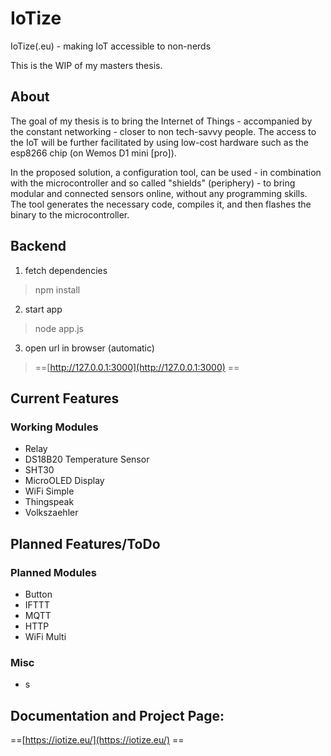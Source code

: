 # IoTize
IoTize(.eu) - making IoT accessible to non-nerds

This is the WIP of my masters thesis.

## About
The goal of my thesis is to bring the Internet of Things - accompanied by the constant networking - closer to non tech-savvy people. The access to the IoT will be further facilitated by using low-cost hardware such as the esp8266 chip (on Wemos D1 mini [pro]).

In the proposed solution, a configuration tool, can be used - in combination with the microcontroller and so called "shields" (periphery) - to bring modular and connected sensors online, without any programming skills. The tool generates the necessary code, compiles it, and then flashes the binary to the microcontroller.


## Backend

1. fetch dependencies
>npm     install
2. start app
>node app.js
3. open url in browser (automatic)
> ==[http://127.0.0.1:3000](http://127.0.0.1:3000) ==

## Current Features

### Working Modules
- Relay
- DS18B20 Temperature Sensor
- SHT30
- MicroOLED Display
- WiFi Simple
- Thingspeak
- Volkszaehler

## Planned Features/ToDo

### Planned Modules
- Button
- IFTTT
- MQTT
- HTTP
- WiFi Multi

### Misc
- s



## Documentation and Project Page:

 ==[https://iotize.eu/](https://iotize.eu/) ==